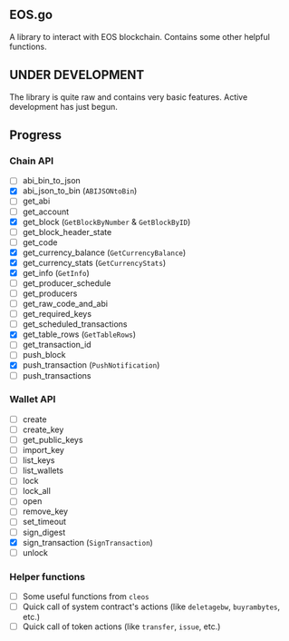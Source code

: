 ## EOS.go

A library to interact with EOS blockchain. Contains some other helpful functions.

## UNDER DEVELOPMENT

The library is quite raw and contains very basic features. Active development has just begun.

## Progress

### Chain API

- [ ] abi_bin_to_json
- [x] abi_json_to_bin (`ABIJSONtoBin`)
- [ ] get_abi
- [ ] get_account
- [x] get_block (`GetBlockByNumber` & `GetBlockByID`)
- [ ] get_block_header_state
- [ ] get_code
- [x] get_currency_balance (`GetCurrencyBalance`)
- [x] get_currency_stats (`GetCurrencyStats`)
- [x] get_info (`GetInfo`)
- [ ] get_producer_schedule
- [ ] get_producers
- [ ] get_raw_code_and_abi
- [ ] get_required_keys
- [ ] get_scheduled_transactions
- [x] get_table_rows (`GetTableRows`)
- [ ] get_transaction_id
- [ ] push_block
- [x] push_transaction (`PushNotification`)
- [ ] push_transactions

### Wallet API

- [ ] create
- [ ] create_key
- [ ] get_public_keys
- [ ] import_key
- [ ] list_keys
- [ ] list_wallets
- [ ] lock
- [ ] lock_all
- [ ] open
- [ ] remove_key
- [ ] set_timeout
- [ ] sign_digest
- [x] sign_transaction (`SignTransaction`)
- [ ] unlock

### Helper functions

- [ ] Some useful functions from `cleos`
- [ ] Quick call of system contract's actions (like `deletagebw`, `buyrambytes`, etc.)
- [ ] Quick call of token actions (like `transfer`, `issue`, etc.)
